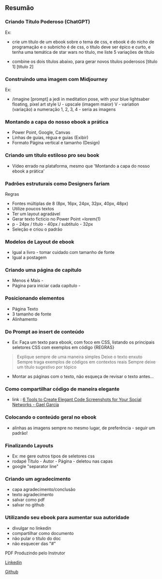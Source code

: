 ## Resumão

### Criando Título Poderoso (ChatGPT)
Ex:
- crie um título de um ebook sobre o tema de css, e ebook é do nicho de programação e o subnicho é de css, o título deve ser épico e curto, e tenha uma temática de star wars no título, me liste 5 variações de título

- combine os dois títulos abaixo, para gerar novos títulos poderosos
[título 1]
[título 2]

### Construindo uma imagem com Midjourney
Ex:
- /imagine [prompt] a jedi in meditation pose, with your blue lightsaber floating, pixel art style
U - upscale (imagem maior)
V - variation (variação)
a numeração 1, 2, 3, 4 - seria as imagens

### Montando a capa do nosso ebook a prática
- Power Point, Google, Canvas
- Linhas de guias, régua e guias (Exibir)
- Formato Página vertical e tamanho (Design)

### Criando um título estiloso pro seu book
- Vídeo errado na plataforma, mesmo que 'Montando a capa do nosso ebook a prática'

### Padrões estruturais como Designers fariam
Regras
- Fontes múltiplas de 8 (8px, 16px, 24px, 32px, 40px, 48px)
- Utilize poucos textos
- Ter um layout agradável
- Gerar texto ficticio no Power Point =lorem(1)
- p - 24px / título - 40px / subtítulo - 32px
- Seleção e criou o padrão 

### Modelos de Layout de ebook
- Igual a livro - tomar cuidado com tamanho de fonte 
- Igual a postagem

### Criando uma página de capítulo
- Menos é Mais - 
- Página para iniciar cada capítulo -

### Posicionando elementos
- Página Texto
- 3 tamanho de fonte
- Alinhamento

### Do Prompt ao insert de conteúdo
- Ex:
Faça um texto para ebook, com foco em CSS, listando os principais seletores CSS com exemplos em código
{REGRAS}
> Explique sempre de uma maneira simples
> Deixe o texto enxuto 
> Sempre traga exemplos de códigos em contextos reais 
> Sempre deixe um título sugestivo por tópico

- Montar as páginas com o texto, não esqueça de revisar o texto antes...

### Como compartilhar código de maneira elegante
- link : [6 Tools to Create Elegant Code Screenshots for Your Social Networks - Gael Garcia](https://www.dev.to/flycode/6-tools-to-create-elegant-code-screenshoots-for-your-social-networks-340I)

### Colocando o conteúdo geral no ebook
- alinhas as imagens sempre no mesmo lugar, de preferência - seguir um padrão!

### Finalizando Layouts
- Ex: 
me gere outros tipos de seletores css
- rodapé Título - Autor - Página - deletou nas capas
- google "separator line"

### Criando um agradecimento
- capa agradecimento/conclusão 
- texto agradecimento
- salvar como pdf
- salvar no github

### Utilizando seu ebook para aumentar sua autoridade
- divulgar no linkedin
- compartilhar como documento
- não pular o título do doc
- não esquecer das "#"


PDF Produzindo pelo Instrutor

[Linkedin](https://www.linkedin.com/feed/update/urn:li:activity:7079530039481970688/)

[Github](https://github.com/felipeAguiarCode/prompts-recipe-to-create-a-ebook)